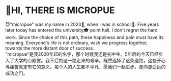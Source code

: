 # 👋HI, THERE IS MICROPUE

😈"micropue" was my name in 2020🥳, when I was in school 🏫. Five years later today has entered the university🎓 point hall. I don't regret the hard work. Since the choice of this path, these happiness and pain must have its meaning. Everyone's life is not ordinary, wish we progress together, towards the more distant door of success.\
"micropue"是我2020年起的名字，那个时候我还是初中生。5年后的今天已经步入了大学的点殿堂。我不后悔这一路走来的艰辛。既然选择了这条道路，这些开心与痛苦就定有它的意义。每个人的人生都不平凡，愿我们一起进步，走向更遥远的成功之门。
